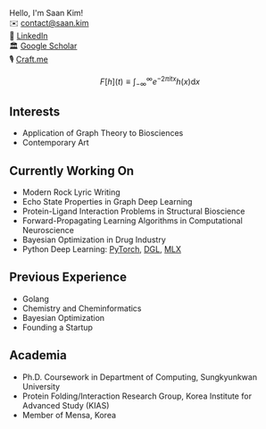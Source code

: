 Hello, I'm Saan Kim!<br/>
✉️ <contact@saan.kim><br/>
🔗 [LinkedIn](https://www.linkedin.com/in/saankim/)<br/>
🏛️ [Google Scholar](https://scholar.google.com/citations?user=43fiNaAAAAAJ&hl=ko)<br/>
🎙️ [Craft.me](https://saankim.craft.me)<br/>

$$
F[h] (t) \equiv \int_{-\infty}^{\infty} e^{-2 \pi i t x} h(x) \mathrm{d} x
$$

## Interests
- Application of Graph Theory to Biosciences
- Contemporary Art

## Currently Working On
- Modern Rock Lyric Writing
- Echo State Properties in Graph Deep Learning
- Protein-Ligand Interaction Problems in Structural Bioscience
- Forward-Propagating Learning Algorithms in Computational Neuroscience
- Bayesian Optimization in Drug Industry
- Python Deep Learning: [PyTorch](https://www.pytorch.org), [DGL](https://www.dgl.ai), [MLX](https://github.com/ml-explore/mlx)

## Previous Experience
- Golang
- Chemistry and Cheminformatics
- Bayesian Optimization
- Founding a Startup

## Academia
- Ph.D. Coursework in Department of Computing, Sungkyunkwan University
- Protein Folding/Interaction Research Group, Korea Institute for Advanced Study (KIAS)
- Member of Mensa, Korea

<script src="https://polyfill.io/v3/polyfill.min.js?features=es6"></script>
<script id="MathJax-script" async src="https://cdn.jsdelivr.net/npm/mathjax@3/es5/tex-mml-chtml.js"></script>

